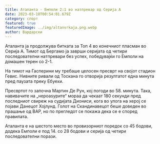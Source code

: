 ```yaml
---
title: Аталанта - Емполи 2:1 во натпревар од Серија А
date: 2023-03-18T00:54:01.679Z
category: спорт
featured: true
featuredImage: ../img/altanvrkaja.png.webp
author: Вардарски
---
```


Аталанта ја продолжува битката за Топ 4 во конечниот пласман во Серија А. Тимот од Бергамо ја заврши серијата од четири последователни натпревари без успех, победувајќи го Емполи на домашен терен со 2-1.

На тимот на Гасперини му требаше целосен пресврт на својот стадион Гевис. Нивните ривали од Тоскана го отворија резултатот една минута пред паузата преку Ебуехи.

Пресвртот го започна Мартин Де Рун, кој погоди во 58. минута. Така, навивачите на „нероаѕурите“ мораа да чекаат 180 секунди пред последниот свиреж на судијата Диониси, кога во улога на херој се појави Данецот Хојлунд. Голот на Скандинавецот беше доведен во прашање од ВАР, но по прегледот се покажа дека се е според правилата.

Аталанта е на шестото место во провизорниот поредок со 45 бодови, додека Емполи е под 14. со 28 бодови и серија од четири последователни порази.
